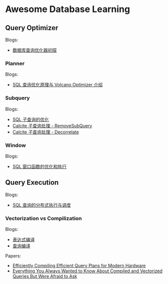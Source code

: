 # Awesome Database Learning

## Query Optimizer

Blogs:
- [数据库查询优化器初探](https://mp.weixin.qq.com/s/VEK3V7zEULBPhAsKv1JENQ)

### Planner

Blogs:
- [SQL 查询优化原理与 Volcano Optimizer 介绍](https://zhuanlan.zhihu.com/p/48735419)

### Subquery

Blogs:
- [SQL 子查询的优化](https://zhuanlan.zhihu.com/p/60380557)
- [Calcite 子查询处理 - RemoveSubQuery](https://zhuanlan.zhihu.com/p/62338250)
- [Calcite 子查询处理 - Decorrelate](https://zhuanlan.zhihu.com/p/66227661)

### Window

Blogs:
- [SQL 窗口函数的优化和执行](https://zhuanlan.zhihu.com/p/80051518)


## Query Execution

Blogs:
- [SQL 查询的分布式执行与调度](https://zhuanlan.zhihu.com/p/100949808)

### Vectorization vs Compilization

Blogs:
- [表达式编译](https://zhuanlan.zhihu.com/p/51221350)
- [查询编译](https://zhuanlan.zhihu.com/p/58249033)

Papers:
- [Efficiently Compiling Efficient Query Plans for Modern Hardware](https://www.vldb.org/pvldb/vol4/p539-neumann.pdf)
- [Everything You Always Wanted to Know About Compiled and Vectorized Queries But Were Afraid to Ask](http://www.vldb.org/pvldb/vol11/p2209-kersten.pdf)
